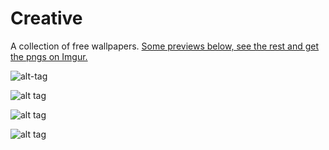 # Creative

A collection of free wallpapers. [Some previews below, see the rest and get the pngs on Imgur.](http://imgur.com/a/eZUVC)

![alt-tag](http://imgur.com/8JjWWIJ)

![alt tag](http://i.imgur.com/FQrMbEJ.png)

![alt tag](http://i.imgur.com/K1J0686.png)

![alt tag](http://i.imgur.com/rrStY7x.png)
